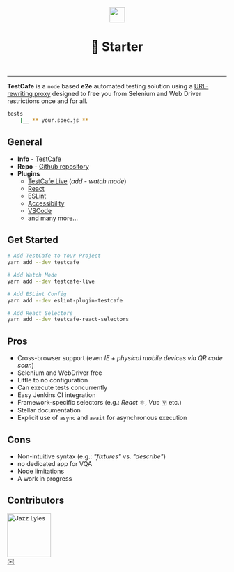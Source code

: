 <div style="text-align:center;">
  <img src="https://testcafe-discuss.devexpress.com/uploads/default/original/1X/c3e487471d9ef2e270385aa2650998425ed4b1ef.png" style="height:35px;"/>
  <br>
  <h1>💖 Starter</h1>
  <br>
</div>

---
**TestCafe** is a `node` based **e2e** automated testing solution using a [URL-rewriting proxy](https://github.com/DevExpress/testcafe-hammerhead "More Info") designed to free you from Selenium and Web Driver restrictions once and for all.

```bash
tests
    |__ ** your.spec.js **

```

## General
- **Info** - <a href="http://devexpress.github.io/testcafe/">TestCafe</a>
- **Repo** - <a href="https://github.com/DevExpress/testcafe">Github repository</a>
- **Plugins**
  - <a href="https://github.com/DevExpress/testcafe-live">TestCafe Live</a> (_add - watch mode_)
  - <a href="https://github.com/DevExpress/testcafe-react-selectors">React</a>
  - <a href="https://github.com/miherlosev/eslint-plugin-testcafe">ESLint</a>
  - <a href="https://github.com/helen-dikareva/axe-testcafe">Accessibility</a>
  - <a href="https://github.com/romanresh/vscode-testcafe">VSCode</a>
  - and many more...

## Get Started
```bash
# Add TestCafe to Your Project
yarn add --dev testcafe

# Add Watch Mode
yarn add --dev testcafe-live

# Add ESLint Config
yarn add --dev eslint-plugin-testcafe

# Add React Selectors
yarn add --dev testcafe-react-selectors
```

## Pros
- Cross-browser support (even _IE_ _+ physical mobile devices via QR code scan_)
- Selenium and WebDriver free
- Little to no configuration
- Can execute tests concurrently
- Easy Jenkins CI integration
- Framework-specific selectors (e.g.: _React_ ⚛️, _Vue_ 🇻 etc.)
- Stellar documentation
- Explicit use of `async` and `await` for asynchronous execution

## Cons
- Non-intuitive syntax (e.g.: _"fixtures"_ vs. _"describe"_)
- no dedicated app for VQA
- Node limitations
- A work in progress

## Contributors
[<img src="https://avatars3.githubusercontent.com/u/10368585?s=460&v=4" alt="Jazz Lyles" width="100px;" />](https:/github.com/existenzial)<br />
[✉️](mailto:ripley36706@gmail.com)
